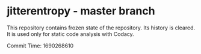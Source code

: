 # jitterentropy - master branch

This repository contains frozen state of the repository.
Its history is cleared. It is used only for static code
analysis with Codacy.

Commit Time: 1690268610